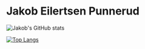 # Jakob Eilertsen Punnerud

![Jakob's GitHub stats](https://github-readme-stats-sigma-five.vercel.app/api?username=jepunnerud&count_private=true&hide=stars&theme=radical&show_icons=true&hide_border=true)

[![Top Langs](https://github-readme-stats-sigma-five.vercel.app/api/top-langs/?username=jepunnerud&theme=radical&hide_border=true&layout=compact)](https://github.com/anuraghazra/github-readme-stats)
